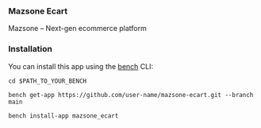 ### Mazsone Ecart

Mazsone – Next-gen ecommerce platform

### Installation

You can install this app using the [bench](https://github.com/frappe/bench) CLI:

```
cd $PATH_TO_YOUR_BENCH
```

```
bench get-app https://github.com/user-name/mazsone-ecart.git --branch main
```

```
bench install-app mazsone_ecart
```
